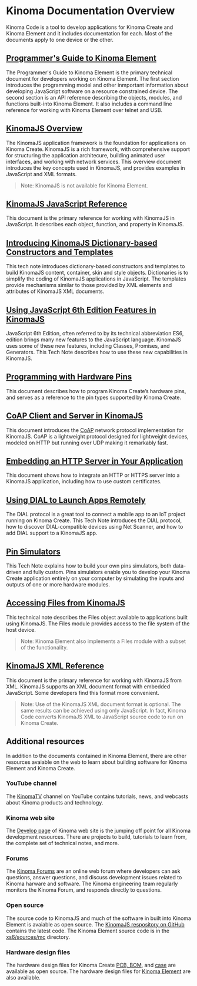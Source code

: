 <!--
|     Copyright (C) 2010-2016 Marvell International Ltd.
|     Copyright (C) 2002-2010 Kinoma, Inc.
|
|     Licensed under the Apache License, Version 2.0 (the "License");
|     you may not use this file except in compliance with the License.
|     You may obtain a copy of the License at
|
|      http://www.apache.org/licenses/LICENSE-2.0
|
|     Unless required by applicable law or agreed to in writing, software
|     distributed under the License is distributed on an "AS IS" BASIS,
|     WITHOUT WARRANTIES OR CONDITIONS OF ANY KIND, either express or implied.
|     See the License for the specific language governing permissions and
|     limitations under the License.
-->
# Kinoma Documentation Overview

Kinoma Code is a tool to develop applications for Kinoma Create and Kinoma Element and it includes documentation for each. Most of the documents apply to one device or the other.

## [Programmer's Guide to Kinoma Element](../element/)

The Programmer's Guide to Kinoma Element is the primary technical document for developers working on Kinoma Element. The first section introduces the programming model and other inmportant information about developing JavaScript software on a resource constrained device. The second section is an API reference describing the objects, modules, and functions built-into Kinoma Element. It also includes a command line reference for working with Kinoma Element over telnet and USB.

## [KinomaJS Overview](../overview/)

The KinomaJS application framework is the foundation for applications on Kinoma Create. KinomaJS is a rich framework, with comprehensive support for structuring the application architecure, building animated user interfaces, and working with network services. This overview document introduces the key concepts used in KinomaJS, and provides examples in JavaScript and XML formats.

> Note: KinomaJS is not available for Kinoma Element.

## [KinomaJS JavaScript Reference](../javascript/)

This document is the primary reference for working with KinomaJS in JavaScript. It describes each object, function, and property in KinomaJS.

## [Introducing KinomaJS Dictionary-based Constructors and Templates](../technotes/introducing-kinomajs-dictionary-based-constructors-and-templates/)

This tech note introduces dictionary-based constructors and templates to build KinomaJS content, container, skin and style objects. Dictionaries is to simplify the coding of KinomaJS applications in JavaScript. The templates provide mechanisms similar to those provided by XML elements and attributes of KinomaJS XML documents.

## [Using JavaScript 6th Edition Features in KinomaJS](../using-javascript-6th-edition-features-in-kinomajs/)

JavaScript 6th Edition, often referred to by its technical abbreviation ES6, edition brings many new features to the JavaScript language. KinomaJS uses some of these new features, including Classes, Promises, and Generators. This Tech Note describes how to use these new capabilities in KinomaJS.

## [Programming with Hardware Pins](../pins/)

This document describes how to program Kinoma Create’s hardware pins, and serves as a reference to the pin types supported by Kinoma Create.

## [CoAP Client and Server in KinomaJS](../coap-client-and-server-in-kinomajs/)

This document introduces the [CoAP](https://en.wikipedia.org/wiki/Constrained_Application_Protocol) network protocol implementation for KinomaJS. CoAP is a lightweight protocol designed for lightweight devices, modeled on HTTP but running over UDP making it remarkably fast.

## [Embedding an HTTP Server in Your Application](../embedding-an-http-server-in-your-application/)

This document shows how to integrate an HTTP or HTTPS server into a KinomaJS application, including how to use custom certificates.

## [Using DIAL to Launch Apps Remotely](../using-dial-to-launch-apps-remotely/)

The DIAL protocol is a great tool to connect a mobile app to an IoT project running on Kinoma Create. This Tech Note introduces the DIAL protocol, how to discover DIAL-compatible devices using Net Scanner, and how to add DIAL support to a KinomaJS app.

## [Pin Simulators](../pins-simulators/)

This Tech Note explains how to build your own pins simulators, both data-driven and fully custom. Pins simulators enable you to develop your Kinoma Create application entirely on your computer by simulating the inputs and outputs of one or more hardware modules.

## [Accessing Files from KinomaJS](../files-api/)

This technical note describes the Files object available to applications built using KinomaJS. The Files module provides access to the file system of the host device.

> Note: Kinoma Element also implements a Files module with a subset of the functionality.

## [KinomaJS XML Reference](../xml/)

This document is the primary reference for working with KinomaJS from XML. KinomaJS supports an XML document format with embedded JavaScript. Some developers find this format more convenient.

> Note: Use of the KinomaJS XML document format is optional. The same results can be achieved using only JavaScript. In fact, Kinoma Code converts KinomaJS XML to JavaScript source code to run on Kinoma Create.

## Additional resources

In addition to the documents contained in Kinoma Element, there are other resources avaiable on the web to learn about building software for Kinoma Element and Kinoma Create.

### YouTube channel

The [KinomaTV](https://www.youtube.com/user/KinomaTV) channel on YouTube contains tutorials, news, and webcasts about Kinoma products and technology.

### Kinoma web site

The [Develop page](http://kinoma.com/develop/) of Kinoma web site is the jumping off point for all Kinoma development resources. There are projects to build, tutorials to learn from, the complete set of technical notes, and more.

### Forums

The [Kinoma Forums](http://forum.kinoma.com) are an online web forum where developers can ask questions, answer questions, and discuss development issues related to Kinoma harware and software. The Kinoma engineering team regularly monitors the Kinoma Forum, and responds directly to questions.

### Open source

The source code to KinomaJS and much of the software in built into Kinoma Element is avaiable as open source. The [KinomaJS respository on GitHub](https://github.com/Kinoma/kinomajs) contains the latest code. The Kinoma Element source code is in the [xs6/sources/mc](https://github.com/Kinoma/kinomajs/tree/master/xs6/sources/mc) directory.

### Hardware design files

The hardware design files for Kinoma Create [PCB, BOM](https://github.com/Kinoma/kinoma-create-pcb), and [case](https://github.com/Kinoma/kinoma-create-case) are available as open source.  The hardware design files for [Kinoma Element](https://github.com/Kinoma/Kinoma-Element-Open-source-hardware-1st-Generation) are also available.
